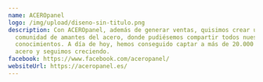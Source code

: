 ```yaml
---
name: ACEROpanel
logo: /img/upload/diseno-sin-titulo.png
description: Con ACEROpanel, además de generar ventas, quisimos crear una gran
  comunidad de amantes del acero, donde pudiésemos compartir todos nuestros
  conocimientos. A día de hoy, hemos conseguido captar a más de 20.000 fans del
  acero y seguimos creciendo.
facebook: https://www.facebook.com/aceropanel/
websiteUrl: https://aceropanel.es/
---
```

